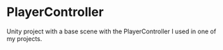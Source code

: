 # PlayerController
Unity project with a base scene with the PlayerController I used in one of my projects.
